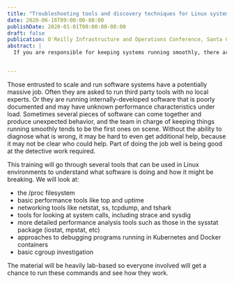```yaml
---
title: "Troubleshooting tools and discovery techniques for Linux systems"
date: 2020-06-16T09:00:00-08:00
publishDate: 2020-01-01T00:00:00-08:00
draft: false
publication: O'Reilly Infrastructure and Operations Conference, Santa Clara, CA
abstract: |
  If you are responsible for keeping systems running smoothly, there are several skills that are useful to have. The ability to determine how software works, even if you don't have access to the source code or previous experience with it can be invaluable, as is the ability to determine how software is failing. This training will cover several Linux tools to dig into what is really happening.


---
```

  
Those entrusted to scale and run software systems have a potentially massive job. Often they are asked to run third party tools with no local experts. Or they are running internally-developed software that is poorly documented and may have unknown performance characteristics under load. Sometimes several pieces of software can come together and produce unexpected behavior, and the team in charge of keeping things running smoothly tends to be the first ones on scene. Without the ability to diagnose what is wrong, it may be hard to even get additional help, because it may not be clear who could help. Part of doing the job well is being good at the detective work required.

This training will go through several tools that can be used in Linux environments to understand what software is doing and how it might be breaking. We will look at:
- the /proc filesystem
- basic performance tools like top and uptime
- networking tools like netstat, ss, tcpdump, and tshark
- tools for looking at system calls, including strace and sysdig
- more detailed performance analysis tools such as those in the sysstat package (iostat, mpstat, etc)
- approaches to debugging programs running in Kubernetes and Docker containers
- basic cgroup investigation

The material will be heavily lab-based so everyone involved will get a chance to run these commands and see how they work.
